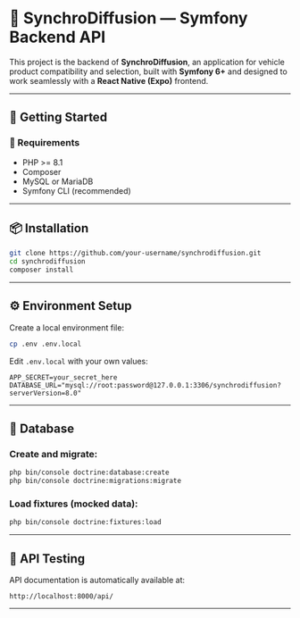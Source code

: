 # 🔧 SynchroDiffusion — Symfony Backend API

This project is the backend of **SynchroDiffusion**, an application for vehicle product compatibility and selection, built with **Symfony 6+** and designed to work seamlessly with a **React Native (Expo)** frontend.

---

## 🚀 Getting Started

### 🔧 Requirements

- PHP >= 8.1
- Composer
- MySQL or MariaDB
- Symfony CLI (recommended)

---

## 📦 Installation

```bash
git clone https://github.com/your-username/synchrodiffusion.git
cd synchrodiffusion
composer install
```

---

## ⚙️ Environment Setup

Create a local environment file:

```bash
cp .env .env.local
```

Edit `.env.local` with your own values:

```env
APP_SECRET=your_secret_here
DATABASE_URL="mysql://root:password@127.0.0.1:3306/synchrodiffusion?serverVersion=8.0"
```

---

## 🧱 Database

### Create and migrate:

```bash
php bin/console doctrine:database:create
php bin/console doctrine:migrations:migrate
```

### Load fixtures (mocked data):

```bash
php bin/console doctrine:fixtures:load
```

---

## 🧪 API Testing

API documentation is automatically available at:

```
http://localhost:8000/api/
```

---
